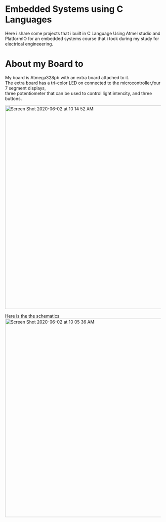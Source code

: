 # Embedded Systems using C Languages  
Here i share some projects that i built in C Language Using Atmel studio and PlatformIO for an embedded systems course that i took during my study for electrical engineeering.

# About my Board   to
My board is Atmega328pb with an extra board attached to it.\
The extra board has a tri-color LED on connected to the microcontroller,four 7 segment displays,\
three potentiometer that can be used to control light intencity, and three buttons. 

<img width="658" alt="Screen Shot 2020-06-02 at 10 14 52 AM" src="https://user-images.githubusercontent.com/57555013/83532024-b4f4c080-a4bb-11ea-85e2-f447cf65d3c0.png">


Here is the the schematics\
<img width="642" alt="Screen Shot 2020-06-02 at 10 05 36 AM" src="https://user-images.githubusercontent.com/57555013/83532258-000ed380-a4bc-11ea-8707-141c4d26cf9b.png">
